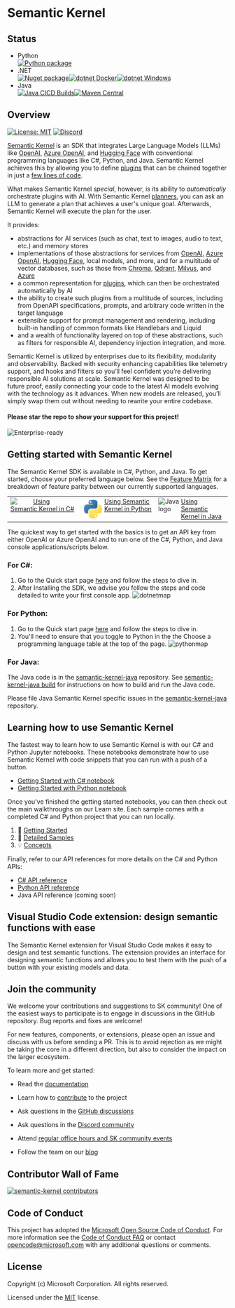# Semantic Kernel

## Status

- Python <br/>
  [![Python package](https://img.shields.io/pypi/v/semantic-kernel)](https://pypi.org/project/semantic-kernel/)
- .NET <br/>
  [![Nuget package](https://img.shields.io/nuget/vpre/Microsoft.SemanticKernel)](https://www.nuget.org/packages/Microsoft.SemanticKernel/)[![dotnet Docker](https://github.com/microsoft/semantic-kernel/actions/workflows/dotnet-ci-docker.yml/badge.svg?branch=main)](https://github.com/microsoft/semantic-kernel/actions/workflows/dotnet-ci-docker.yml)[![dotnet Windows](https://github.com/microsoft/semantic-kernel/actions/workflows/dotnet-ci-windows.yml/badge.svg?branch=main)](https://github.com/microsoft/semantic-kernel/actions/workflows/dotnet-ci-windows.yml)
- Java <br/>
  [![Java CICD Builds](https://github.com/microsoft/semantic-kernel/actions/workflows/java-build.yml/badge.svg?branch=java-development)](https://github.com/microsoft/semantic-kernel/actions/workflows/java-build.yml)[![Maven Central](https://maven-badges.herokuapp.com/maven-central/com.microsoft.semantic-kernel/semantickernel-api/badge.svg)](https://maven-badges.herokuapp.com/maven-central/com.microsoft.semantic-kernel/semantickernel-api)

## Overview

[![License: MIT](https://img.shields.io/github/license/microsoft/semantic-kernel)](https://github.com/microsoft/semantic-kernel/blob/main/LICENSE)
[![Discord](https://img.shields.io/discord/1063152441819942922?label=Discord&logo=discord&logoColor=white&color=d82679)](https://aka.ms/SKDiscord)

[Semantic Kernel](https://learn.microsoft.com/en-us/semantic-kernel/overview/)
is an SDK that integrates Large Language Models (LLMs) like
[OpenAI](https://platform.openai.com/docs/introduction),
[Azure OpenAI](https://azure.microsoft.com/en-us/products/ai-services/openai-service),
and [Hugging Face](https://huggingface.co/)
with conventional programming languages like C#, Python, and Java. Semantic Kernel achieves this
by allowing you to define [plugins](https://learn.microsoft.com/en-us/semantic-kernel/concepts/plugins)
that can be chained together
in just a [few lines of code](https://learn.microsoft.com/en-us/semantic-kernel/ai-orchestration/chaining-functions?tabs=Csharp#using-the-runasync-method-to-simplify-your-code).

What makes Semantic Kernel _special_, however, is its ability to _automatically_ orchestrate
plugins with AI. With Semantic Kernel
[planners](https://learn.microsoft.com/en-us/semantic-kernel/ai-orchestration/planner), you
can ask an LLM to generate a plan that achieves a user's unique goal. Afterwards,
Semantic Kernel will execute the plan for the user.

It provides:

- abstractions for AI services (such as chat, text to images, audio to text, etc.) and memory stores
- implementations of those abstractions for services
  from [OpenAI](https://platform.openai.com/docs/introduction), [Azure OpenAI](https://azure.microsoft.com/en-us/products/ai-services/openai-service), [Hugging Face](https://huggingface.co/),
  local models, and more, and for a multitude of vector databases, such as those
  from [Chroma](https://docs.trychroma.com/getting-started), [Qdrant](https://qdrant.tech/), [Milvus](https://milvus.io/),
  and [Azure](https://learn.microsoft.com/en-us/azure/search/search-what-is-azure-search)
- a common representation for [plugins](https://learn.microsoft.com/en-us/semantic-kernel/ai-orchestration/plugins),
  which can then be orchestrated automatically by AI
- the ability to create such plugins from a multitude of sources, including from OpenAPI specifications, prompts, and
  arbitrary code written in the target language
- extensible support for prompt management and rendering, including built-in handling of common formats like Handlebars
  and Liquid
- and a wealth of functionality layered on top of these abstractions, such as filters for responsible AI, dependency
  injection integration, and more.

Semantic Kernel is utilized by enterprises due to its flexibility, modularity and observability. Backed with security
enhancing capabilities like telemetry support, and hooks and filters so you’ll feel confident you’re delivering
responsible AI solutions at scale.
Semantic Kernel was designed to be future proof, easily connecting your code to the latest AI models evolving with the
technology as it advances. When new models are released, you’ll simply swap them out without needing to rewrite your
entire codebase.

#### Please star the repo to show your support for this project!

![Enterprise-ready](https://learn.microsoft.com/en-us/semantic-kernel/media/enterprise-ready.png)

## Getting started with Semantic Kernel

The Semantic Kernel SDK is available in C#, Python, and Java. To get started, choose your preferred language below. See
the [Feature Matrix](https://learn.microsoft.com/en-us/semantic-kernel/get-started/supported-languages) for a breakdown
of
feature parity between our currently supported languages.

<table width=100%>
  <tbody>
    <tr>
      <td>
        <img align="left" width=52px src="https://user-images.githubusercontent.com/371009/230673036-fad1e8e6-5d48-49b1-a9c1-6f9834e0d165.png">
        <div>
          <a href="dotnet/README.md">Using Semantic Kernel in C#</a> &nbsp<br/>
        </div>
      </td>
      <td>
        <img align="left" width=52px src="https://raw.githubusercontent.com/devicons/devicon/master/icons/python/python-original.svg">
        <div>
          <a href="python/README.md">Using Semantic Kernel in Python</a>
        </div>
      </td>
      <td>
        <img align="left" width=52px height=52px src="https://upload.wikimedia.org/wikipedia/en/3/30/Java_programming_language_logo.svg" alt="Java logo">
        <div>
          <a href="https://github.com/microsoft/semantic-kernel/blob/main/java/README.md">Using Semantic Kernel in Java</a>
        </div>
      </td>
    </tr>
  </tbody>
</table>

The quickest way to get started with the basics is to get an API key
from either OpenAI or Azure OpenAI and to run one of the C#, Python, and Java console applications/scripts below.

### For C#:

1. Go to the Quick start
   page [here](https://learn.microsoft.com/en-us/semantic-kernel/get-started/quick-start-guide?pivots=programming-language-csharp)
   and follow the steps to dive in.
2. After Installing the SDK, we advise you follow the steps and code detailed to write your first console app.
   ![dotnetmap](https://learn.microsoft.com/en-us/semantic-kernel/media/dotnetmap.png)

### For Python:

1. Go to the Quick start
   page [here](https://learn.microsoft.com/en-us/semantic-kernel/get-started/quick-start-guide?pivots=programming-language-python)
   and follow the steps to dive in.
2. You'll need to ensure that you toggle to Python in the the Choose a programming language table at the top of the
   page.
   ![pythonmap](https://learn.microsoft.com/en-us/semantic-kernel/media/pythonmap.png)

### For Java:

The Java code is in the [semantic-kernel-java](https://github.com/microsoft/semantic-kernel-java) repository. See
[semantic-kernel-java build](https://github.com/microsoft/semantic-kernel-java/blob/main/BUILD.md) for instructions on
how to build and run the Java code.

Please file Java Semantic Kernel specific issues in
the [semantic-kernel-java](https://github.com/microsoft/semantic-kernel-java) repository.

## Learning how to use Semantic Kernel

The fastest way to learn how to use Semantic Kernel is with our C# and Python Jupyter notebooks. These notebooks
demonstrate how to use Semantic Kernel with code snippets that you can run with a push of a button.

- [Getting Started with C# notebook](dotnet/notebooks/00-getting-started.ipynb)
- [Getting Started with Python notebook](python/samples/getting_started/00-getting-started.ipynb)

Once you've finished the getting started notebooks, you can then check out the main walkthroughs
on our Learn site. Each sample comes with a completed C# and Python project that you can run locally.

1. 📖 [Getting Started](https://learn.microsoft.com/en-us/semantic-kernel/get-started/quick-start-guide)
1. 🔌 [Detailed Samples](https://learn.microsoft.com/en-us/semantic-kernel/get-started/detailed-samples)
1. 💡 [Concepts](https://learn.microsoft.com/en-us/semantic-kernel/concepts/agents)

Finally, refer to our API references for more details on the C# and Python APIs:

- [C# API reference](https://learn.microsoft.com/en-us/dotnet/api/microsoft.semantickernel?view=semantic-kernel-dotnet)
- [Python API reference](https://learn.microsoft.com/en-us/python/api/semantic-kernel/semantic_kernel?view=semantic-kernel-python)
- Java API reference (coming soon)

## Visual Studio Code extension: design semantic functions with ease

The Semantic Kernel extension for Visual Studio Code makes it easy to design and test semantic functions. The extension
provides an interface for designing semantic functions and allows you to test them with the push of a button with your
existing models and data.

## Join the community

We welcome your contributions and suggestions to SK community! One of the easiest
ways to participate is to engage in discussions in the GitHub repository.
Bug reports and fixes are welcome!

For new features, components, or extensions, please open an issue and discuss with
us before sending a PR. This is to avoid rejection as we might be taking the core
in a different direction, but also to consider the impact on the larger ecosystem.

To learn more and get started:

- Read the [documentation](https://aka.ms/sk/learn)
- Learn how to [contribute](https://learn.microsoft.com/en-us/semantic-kernel/get-started/contributing) to the project
- Ask questions in the [GitHub discussions](https://github.com/microsoft/semantic-kernel/discussions)
- Ask questions in the [Discord community](https://aka.ms/SKDiscord)

- Attend [regular office hours and SK community events](COMMUNITY.md)
- Follow the team on our [blog](https://aka.ms/sk/blog)

## Contributor Wall of Fame

[![semantic-kernel contributors](https://contrib.rocks/image?repo=microsoft/semantic-kernel)](https://github.com/microsoft/semantic-kernel/graphs/contributors)

## Code of Conduct

This project has adopted the
[Microsoft Open Source Code of Conduct](https://opensource.microsoft.com/codeofconduct/).
For more information see the
[Code of Conduct FAQ](https://opensource.microsoft.com/codeofconduct/faq/)
or contact [opencode@microsoft.com](mailto:opencode@microsoft.com)
with any additional questions or comments.

## License

Copyright (c) Microsoft Corporation. All rights reserved.

Licensed under the [MIT](LICENSE) license.
